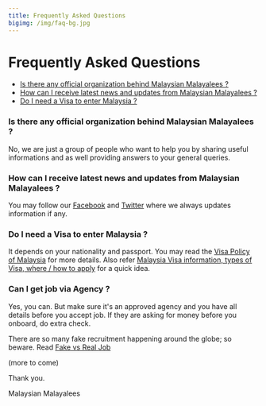 ```yaml
---
title: Frequently Asked Questions
bigimg: /img/faq-bg.jpg
---
```


# Frequently Asked Questions
- [Is there any official organization behind Malaysian Malayalees ?](#is-there-any-official-organization-behind-malaysian-malayalees-)
- [How can I receive latest news and updates from Malaysian Malayalees ?](#how-can-i-receive-latest-news-and-updates-from-malaysian-malayalees-)
- [Do I need a Visa to enter Malaysia ?](#do-i-need-a-visa-to-enter-malaysia-)


### Is there any official organization behind Malaysian Malayalees ?
No, we are just a group of people who want to help you by sharing useful informations and as well providing answers to your general queries.

### How can I receive latest news and updates from Malaysian Malayalees ?
You may follow our [Facebook](https://www.facebook.com/MalaysianMalayalees) and [Twitter](https://twitter.com/mymalayalees) where we always updates information if any.

### Do I need a Visa to enter Malaysia ?
It depends on your nationality and passport. You may read the [Visa Policy of Malaysia](https://en.wikipedia.org/wiki/Visa_policy_of_Malaysia) for more details.
Also refer [Malaysia Visa information, types of Visa, where / how to apply](http://www.klia2.info/trips/malaysia/malaysia-visa-information) for a quick idea.

### Can I get job via Agency ?
Yes, you can. But make sure it's an approved agency and you have all details before you accept job. If they are asking for money before you onboard, do extra check.

There are so many fake recruitment happening around the globe; so beware.
Read [Fake vs Real Job](https://www.randstad.com.my/workforce360/archives/real-job-vs-fake-job_155/)



(more to come)

Thank you.

Malaysian Malayalees
